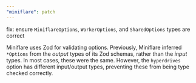 ```yaml
---
"miniflare": patch
---
```


fix: ensure `MiniflareOptions`, `WorkerOptions`, and `SharedOptions` types are correct

Miniflare uses Zod for validating options. Previously, Miniflare inferred `*Options` from the _output_ types of its Zod schemas, rather than the _input_ types. In most cases, these were the same. However, the `hyperdrives` option has different input/output types, preventing these from being type checked correctly.
